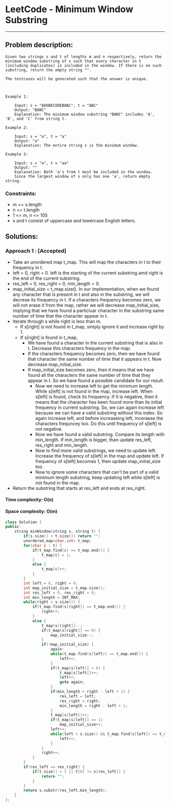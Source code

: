 # LeetCode - Minimum Window Substring
*** 
## Problem description:
    Given two strings s and t of lengths m and n respectively, return the minimum window substring of s such that every character in t (including duplicates) is included in the window. If there is no such substring, return the empty string "".

    The testcases will be generated such that the answer is unique.

    

    Example 1:

        Input: s = "ADOBECODEBANC", t = "ABC"
        Output: "BANC"
        Explanation: The minimum window substring "BANC" includes 'A', 'B', and 'C' from string t.

    Example 2:

        Input: s = "a", t = "a"
        Output: "a"
        Explanation: The entire string s is the minimum window.

    Example 3:

        Input: s = "a", t = "aa"
        Output: ""
        Explanation: Both 'a's from t must be included in the window.
        Since the largest window of s only has one 'a', return empty string.

### Constraints:
 * m == s.length
 * n == t.length
 * 1 <= m, n <= 105
 * s and t consist of uppercase and lowercase English letters.

## Solutions:

### Approach 1 : [Accepted]
 * Take an unordered map t_map. This will map the characters in t to their frequency in t.
 * left = 0, right = 0. left is the starting of the current substring amd right is the end of the current substring.
 *  res_left = 0, res_right = 0, min_length = 0.
 * map_initial_size = t_map.size(). In our implementation, when we found any character that is present in t and also in the substring, we will decrese its frequency in t. If a characters frequency becomes zero, we will not erase it from the map, rather we will decrease map_initial_size, implying that we have found a particluar character in the substring same number of time that the character appear in t.
 * Iterate through s while right is less than m.
    * If s[right] is not found in t_map, simply ignore it and increase right by 1.
    * If s[right] is found in t_map,
        * We have found a character in the current substring that is also in t. Decrease this characters frequency in the map.
        * If the characters frequency becomes zero, then we have found that character the same number of time that it appears in t. Now decrease map_initial_size.
        * If map_initial_size becomes zero, then it means that we have found all the characters the same number of time that they appear in t. So we have found a possible candidate for our result.
            * Now we need to increase left to get the minimum length. While s[left] is not found in the map, increase left. When s[left] is found, check its frequency. If it is negative, then it means that the character has been found more than its initial frequency in current substring. So, we can again increase left because we can have a valid substring without this index. So again increase left, and before increaseing left, inceraese the characters frequncey too.
            Do this until frequency of s[left] is not negative.
            * Now we have found a valid substring. Compare its length with min_length. If min_length is bigger, than update res_left, res_right and min_length.
            * Now to find more valid substrings, we need to update left. Increase the frequency of s[left] in the map and update left. If frequency of s[left] becomes 1, then update map_initial_size too.
            * Now to ignore some characters that can't be part of a valid minimum length substring, keep updating left while s[left] is not found in the map.
 * Return the substring that starts at res_left and ends at res_right.

#### Time complexity: O(n)
#### Space complexity: O(m)


``` cpp
class Solution {
public:
    string minWindow(string s, string t) {
        if(s.size() < t.size()) return "";
        unordered_map<char,int> t_map;
        for(char c : t) {
            if(t_map.find(c) == t_map.end()) {
                t_map[c] = 1;
            }
            else {
                t_map[c]++;
            }
        }
        int left = 0, right = 0;
        int map_initial_size = t_map.size();
        int res_left = 0, res_right = 0;
        int min_length = INT_MAX;
        while(right < s.size()) {
            if(t_map.find(s[right]) == t_map.end()) {
                right++;
            }
            else {
                t_map[s[right]]--;
                if(t_map[s[right]] == 0) {
                    map_initial_size--;
                }
                if(!map_initial_size) {
                    again:
                    while(t_map.find(s[left]) == t_map.end()) {
                        left++;
                    }
                    if(t_map[s[left]] < 0) {
                        t_map[s[left]]++;
                        left++;
                        goto again;
                    }
                    if(min_length > right - left + 1) {
                        res_left = left;
                        res_right = right;
                        min_length = right - left + 1;
                    }
                    t_map[s[left]]++;
                    if(t_map[s[left]] == 1)
                        map_initial_size++;
                    left++;
                    while(left < s.size() && t_map.find(s[left]) == t_map.end()) {
                        left++;
                    }
                }
                right++;
            }
        }
        if(res_left == res_right) {
            if(t.size() > 1 || t[0] != s[res_left]) {
                return "";
            }
        }
        return s.substr(res_left,min_length);
    }
};
```